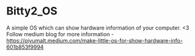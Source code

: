 # Bitty2_OS
A simple OS which can show hardware information of your computer. <3
Follow medium blog for more information - https://piyumalt.medium.com/make-little-os-for-show-hardware-info-601b853f9994
